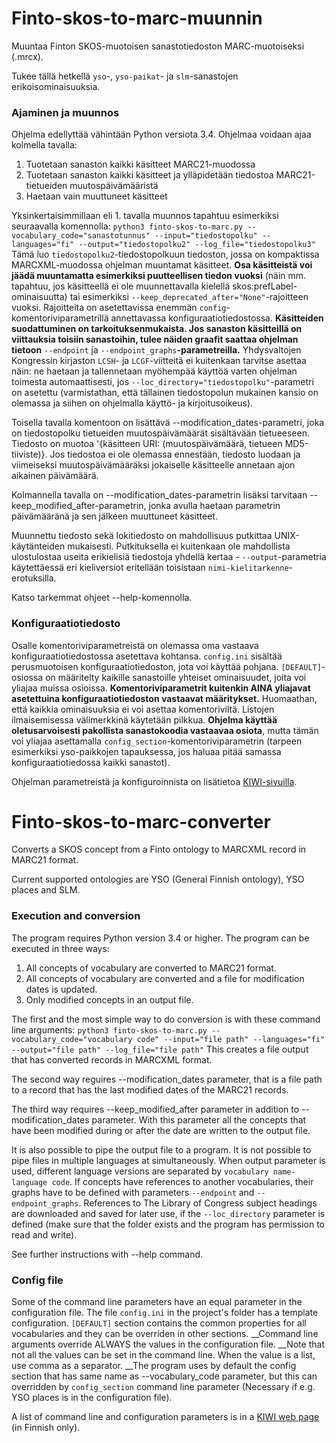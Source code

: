 # Finto-skos-to-marc-muunnin

Muuntaa Finton SKOS-muotoisen sanastotiedoston MARC-muotoiseksi (.mrcx).

Tukee tällä hetkellä `yso`-, `yso-paikat`- ja `slm`-sanastojen erikoisominaisuuksia.

### Ajaminen ja muunnos
Ohjelma edellyttää vähintään Python versiota 3.4.
Ohjelmaa voidaan ajaa kolmella tavalla:
1. Tuotetaan sanaston kaikki käsitteet MARC21-muodossa
2. Tuotetaan sanaston kaikki käsitteet ja ylläpidetään tiedostoa MARC21-tietueiden muutospäivämääristä
3. Haetaan vain muuttuneet käsitteet

Yksinkertaisimmillaan eli 1. tavalla muunnos tapahtuu esimerkiksi seuraavalla komennolla:
`python3 finto-skos-to-marc.py --vocabulary_code="sanastotunnus" --input="tiedostopolku" --languages="fi" --output="tiedostopolku2" --log_file="tiedostopolku3"`
Tämä luo `tiedostopolku2`-tiedostopolkuun tiedoston, jossa on kompaktissa MARCXML-muodossa ohjelman muuntamat käsitteet. __Osa käsitteistä voi jäädä muuntamatta esimerkiksi puutteellisen tiedon vuoksi__ (näin mm. tapahtuu, jos käsitteellä ei ole muunnettavalla kielellä skos:prefLabel-ominaisuutta) tai esimerkiksi `--keep_deprecated_after="None"`-rajoitteen vuoksi. Rajoitteita on asetettavissa enemmän `config`-komentoriviparametrillä annettavassa konfiguraatiotiedostossa. __Käsitteiden suodattuminen on tarkoituksenmukaista. Jos sanaston käsitteillä on viittauksia toisiin sanastoihin, tulee näiden graafit saattaa ohjelman tietoon__ `--endpoint` ja `--endpoint_graphs`__-parametreilla.__ Yhdysvaltojen Kongressin kirjaston `LCSH`- ja `LCGF`-viitteitä ei kuitenkaan tarvitse asettaa näin: ne haetaan ja tallennetaan myöhempää käyttöä varten ohjelman toimesta automaattisesti, jos `--loc_directory="tiedostopolku"`-parametri on asetettu (varmistathan, että tällainen tiedostopolun mukainen kansio on olemassa ja siihen on ohjelmalla käyttö- ja kirjoitusoikeus).

Toisella tavalla komentoon on lisättävä --modification_dates-parametri, joka on tiedostopolku tietueiden muutospäivämäärät sisältävään tietueeseen. Tiedosto on muotoa '{käsitteen URI: (muutospäivämäärä, tietueen MD5-tiiviste)}. Jos tiedostoa ei ole olemassa ennestään, tiedosto luodaan ja viimeiseksi muutospäivämääräksi jokaiselle käsitteelle annetaan ajon aikainen päivämäärä.

Kolmannella tavalla on --modification_dates-parametrin lisäksi tarvitaan --keep_modified_after-parametrin, jonka avulla haetaan parametrin päivämääränä ja sen jälkeen muuttuneet käsitteet.

Muunnettu tiedosto sekä lokitiedosto on mahdollisuus putkittaa UNIX-käytänteiden mukaisesti. Putkituksella ei kuitenkaan ole mahdollista ulostulostaa useita erikielisiä tiedostoja yhdellä kertaa - `--output`-parametria käytettäessä eri kieliversiot eritellään toisistaan `nimi-kielitarkenne`-erotuksilla.

Katso tarkemmat ohjeet --help-komennolla.

### Konfiguraatiotiedosto
Osalle komentoriviparametreistä on olemassa oma vastaava konfiguraatiotiedostossa asetettava kohtansa. `config.ini` sisältää perusmuotoisen konfiguraatiotiedoston, jota voi käyttää pohjana.
`[DEFAULT]`-osiossa on määritelty kaikille sanastoille yhteiset ominaisuudet, joita voi yliajaa muissa osioissa. __Komentoriviparametrit kuitenkin AINA yliajavat asetettuina konfiguraatiotiedoston vastaavat määritykset.__ Huomaathan, että kaikkia ominaisuuksia ei voi asettaa komentoriviltä. Listojen ilmaisemisessa välimerkkinä käytetään pilkkua. __Ohjelma käyttää oletusarvoisesti pakollista sanastokoodia vastaavaa osiota__, mutta tämän voi yliajaa asettamalla `config_section`-komentoriviparametrin (tarpeen esimerkiksi yso-paikkojen tapauksessa, jos haluaa pitää samassa konfiguraatiotiedossa kaikki sanastot).

Ohjelman parametreistä ja konfiguroinnista on lisätietoa [KIWI-sivuilla](https://www.kiwi.fi/pages/viewpage.action?pageId=138085082).

# Finto-skos-to-marc-converter

Converts a SKOS concept from a Finto ontology to MARCXML record in MARC21 format.

Current supported ontologies are YSO (General Finnish ontology), YSO places and SLM.

### Execution and conversion
The program requires Python version 3.4 or higher.
The program can be executed in three ways:
1. All concepts of vocabulary are converted to MARC21 format.
2. All concepts of vocabulary are converted and a file for modification dates is updated.
3. Only modified concepts in an output file.

The first and the most simple way to do conversion is with these command line arguments:
`python3 finto-skos-to-marc.py --vocabulary_code="vocabulary code" --input="file path" --languages="fi" --output="file path" --log_file="file path"`
This creates a file output that has converted records in MARCXML format.

The second way reguires --modification_dates parameter, that is a file path to a record that has the last modified dates of the MARC21 records. 

The third way requires --keep_modified_after parameter in addition to --modification_dates parameter. With this parameter all the concepts that have been modified during or after the date are written to the output file.

It is also possible to pipe the output file to a program. It is not possible to pipe files in multiple languages at simultaneously. When output parameter is used, different language versions are separated by `vocabulary name-language code`. If concepts have references to another vocabularies, their graphs have to be defined with parameters `--endpoint` and `--endpoint_graphs`. References to The Library of Congress subject headings are downloaded and saved for later use, if the `--loc_directory` parameter is defined (make sure that the folder exists and the program has permission to read and write).

See further instructions with --help command.

### Config file
Some of the command line parameters have an equal parameter in the configuration file. The file `config.ini` in the project's folder has a template configuration. `[DEFAULT]` section contains the common properties for all vocabularies and they can be overriden in other sections. __Command line arguments override ALWAYS the values in the configuration file. __Note that not all the values can be set in the command line. When the value is a list, use comma as a separator. __The program uses by default the config section that has same name as --vocabulary_code parameter, but this can overridden by `config_section` command line parameter (Necessary if e.g. YSO places is in the configuration file).

A list of command line and configuration parameters is in a [KIWI web page](https://www.kiwi.fi/pages/viewpage.action?pageId=138085082) (in Finnish only).